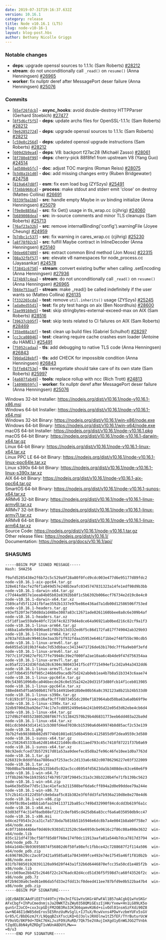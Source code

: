 ```yaml
---
date: 2019-07-31T19:16:37.632Z
version: 10.16.1
category: release
title: Node v10.16.1 (LTS)
slug: node-v10-16-1
layout: blog-post.hbs
author: Bethany Nicolle Griggs
---
```


### Notable changes

- **deps**: upgrade openssl sources to 1.1.1c (Sam Roberts) [#28212](https://github.com/nodejs/node/pull/28212)
- **stream**: do not unconditionally call `_read()` on `resume()` (Anna Henningsen) [#26965](https://github.com/nodejs/node/pull/26965)
- **worker**: fix nullptr deref after MessagePort deser failure (Anna Henningsen) [#25076](https://github.com/nodejs/node/pull/25076)

### Commits

- [[`65ef26fdcb`](https://github.com/nodejs/node/commit/65ef26fdcb)] - **async_hooks**: avoid double-destroy HTTPParser (Gerhard Stoebich) [#27477](https://github.com/nodejs/node/pull/27477)
- [[`8f5d6cf5f5`](https://github.com/nodejs/node/commit/8f5d6cf5f5)] - **deps**: update archs files for OpenSSL-1.1.1c (Sam Roberts) [#28212](https://github.com/nodejs/node/pull/28212)
- [[`9e62852724`](https://github.com/nodejs/node/commit/9e62852724)] - **deps**: upgrade openssl sources to 1.1.1c (Sam Roberts) [#28212](https://github.com/nodejs/node/pull/28212)
- [[`c59e0c256d`](https://github.com/nodejs/node/commit/c59e0c256d)] - **deps**: updated openssl upgrade instructions (Sam Roberts) [#28212](https://github.com/nodejs/node/pull/28212)
- [[`609d2b9ea4`](https://github.com/nodejs/node/commit/609d2b9ea4)] - **deps**: V8: backport f27ac28 (Michaël Zasso) [#28061](https://github.com/nodejs/node/pull/28061)
- [[`8f780e8f99`](https://github.com/nodejs/node/commit/8f780e8f99)] - **deps**: cherry-pick 88f8fe1 from upstream V8 (Yang Guo) [#24514](https://github.com/nodejs/node/pull/24514)
- [[`ad588eb5fc`](https://github.com/nodejs/node/commit/ad588eb5fc)] - **doc**: adjust TOC margins (Roman Reiss) [#28075](https://github.com/nodejs/node/pull/28075)
- [[`b3d8a1b1d0`](https://github.com/nodejs/node/commit/b3d8a1b1d0)] - **doc**: add missing changes entry (Ruben Bridgewater) [#24758](https://github.com/nodejs/node/pull/24758)
- [[`819a647d8f`](https://github.com/nodejs/node/commit/819a647d8f)] - **esm**: fix esm load bug (ZYSzys) [#25491](https://github.com/nodejs/node/pull/25491)
- [[`f34bb968c4`](https://github.com/nodejs/node/commit/f34bb968c4)] - **process**: make stdout and stderr emit 'close' on destroy (Matteo Collina) [#26691](https://github.com/nodejs/node/pull/26691)
- [[`0339fba1bb`](https://github.com/nodejs/node/commit/0339fba1bb)] - **src**: handle empty Maybe in uv binding initialize (Anna Henningsen) [#25079](https://github.com/nodejs/node/pull/25079)
- [[`f9e8e8856a`](https://github.com/nodejs/node/commit/f9e8e8856a)] - **src**: fix Get() usage in tls_wrap.cc (cjihrig) [#24060](https://github.com/nodejs/node/pull/24060)
- [[`b689008dea`](https://github.com/nodejs/node/commit/b689008dea)] - **src**: in-source comments and minor TLS cleanups (Sam Roberts) [#25713](https://github.com/nodejs/node/pull/25713)
- [[`76af23a32b`](https://github.com/nodejs/node/commit/76af23a32b)] - **src**: remove internalBinding('config').warningFile (Joyee Cheung) [#24959](https://github.com/nodejs/node/pull/24959)
- [[`b7dbc1c537`](https://github.com/nodejs/node/commit/b7dbc1c537)] - **src**: fix warning in cares_wrap.cc (cjihrig) [#25230](https://github.com/nodejs/node/pull/25230)
- [[`a8f78f02cb`](https://github.com/nodejs/node/commit/a8f78f02cb)] - **src**: fulfill Maybe contract in InlineDecoder (Anna Henningsen) [#25140](https://github.com/nodejs/node/pull/25140)
- [[`0dee607409`](https://github.com/nodejs/node/commit/0dee607409)] - **src**: extract common Bind method (Jon Moss) [#22315](https://github.com/nodejs/node/pull/22315)
- [[`08a32fbf57`](https://github.com/nodejs/node/commit/08a32fbf57)] - **src**: elevate v8 namespaces for node_process.cc (Jayasankar) [#24578](https://github.com/nodejs/node/pull/24578)
- [[`f3841c6750`](https://github.com/nodejs/node/commit/f3841c6750)] - **stream**: convert existing buffer when calling .setEncoding (Anna Henningsen) [#27936](https://github.com/nodejs/node/pull/27936)
- [[`274b97c4ea`](https://github.com/nodejs/node/commit/274b97c4ea)] - **stream**: do not unconditionally call `_read()` on `resume()` (Anna Henningsen) [#26965](https://github.com/nodejs/node/pull/26965)
- [[`044e753aaf`](https://github.com/nodejs/node/commit/044e753aaf)] - **stream**: make \_read() be called indefinitely if the user wants so (Matteo Collina) [#26135](https://github.com/nodejs/node/pull/26135)
- [[`f332265cda`](https://github.com/nodejs/node/commit/f332265cda)] - **test**: remove `util.inherits()` usage (ZYSzys) [#25245](https://github.com/nodejs/node/pull/25245)
- [[`ada0ed55d1`](https://github.com/nodejs/node/commit/ada0ed55d1)] - **test**: fix pty test hangs on aix (Ben Noordhuis) [#28600](https://github.com/nodejs/node/pull/28600)
- [[`2ae99160e5`](https://github.com/nodejs/node/commit/2ae99160e5)] - **test**: skip stringbytes-external-exceed-max on AIX (Sam Roberts) [#28516](https://github.com/nodejs/node/pull/28516)
- [[`39637cb95f`](https://github.com/nodejs/node/commit/39637cb95f)] - **test**: skip tests related to CI failures on AIX (Sam Roberts) [#28469](https://github.com/nodejs/node/pull/28469)
- [[`35be08a16f`](https://github.com/nodejs/node/commit/35be08a16f)] - **test**: clean up build files (Gabriel Schulhof) [#28297](https://github.com/nodejs/node/pull/28297)
- [[`cc3ca08046`](https://github.com/nodejs/node/commit/cc3ca08046)] - **test**: clearing require cache crashes esm loader (Antoine du HAMEL) [#25491](https://github.com/nodejs/node/pull/25491)
- [[`75052cadaa`](https://github.com/nodejs/node/commit/75052cadaa)] - **tls**: add debugging to native TLS code (Anna Henningsen) [#26843](https://github.com/nodejs/node/pull/26843)
- [[`99dad28ebf`](https://github.com/nodejs/node/commit/99dad28ebf)] - **tls**: add CHECK for impossible condition (Anna Henningsen) [#26843](https://github.com/nodejs/node/pull/26843)
- [[`5ffe04753e`](https://github.com/nodejs/node/commit/5ffe04753e)] - **tls**: renegotiate should take care of its own state (Sam Roberts) [#25997](https://github.com/nodejs/node/pull/25997)
- [[`4a607fab49`](https://github.com/nodejs/node/commit/4a607fab49)] - **tools**: replace rollup with ncc (Rich Trott) [#24813](https://github.com/nodejs/node/pull/24813)
- [[`14090b59fc`](https://github.com/nodejs/node/commit/14090b59fc)] - **worker**: fix nullptr deref after MessagePort deser failure (Anna Henningsen) [#25076](https://github.com/nodejs/node/pull/25076)

Windows 32-bit Installer: https://nodejs.org/dist/v10.16.1/node-v10.16.1-x86.msi \
Windows 64-bit Installer: https://nodejs.org/dist/v10.16.1/node-v10.16.1-x64.msi \
Windows 32-bit Binary: https://nodejs.org/dist/v10.16.1/win-x86/node.exe \
Windows 64-bit Binary: https://nodejs.org/dist/v10.16.1/win-x64/node.exe \
macOS 64-bit Installer: https://nodejs.org/dist/v10.16.1/node-v10.16.1.pkg \
macOS 64-bit Binary: https://nodejs.org/dist/v10.16.1/node-v10.16.1-darwin-x64.tar.gz \
Linux 64-bit Binary: https://nodejs.org/dist/v10.16.1/node-v10.16.1-linux-x64.tar.xz \
Linux PPC LE 64-bit Binary: https://nodejs.org/dist/v10.16.1/node-v10.16.1-linux-ppc64le.tar.xz \
Linux s390x 64-bit Binary: https://nodejs.org/dist/v10.16.1/node-v10.16.1-linux-s390x.tar.xz \
AIX 64-bit Binary: https://nodejs.org/dist/v10.16.1/node-v10.16.1-aix-ppc64.tar.gz \
SmartOS 64-bit Binary: https://nodejs.org/dist/v10.16.1/node-v10.16.1-sunos-x64.tar.xz \
ARMv6 32-bit Binary: https://nodejs.org/dist/v10.16.1/node-v10.16.1-linux-armv6l.tar.xz \
ARMv7 32-bit Binary: https://nodejs.org/dist/v10.16.1/node-v10.16.1-linux-armv7l.tar.xz \
ARMv8 64-bit Binary: https://nodejs.org/dist/v10.16.1/node-v10.16.1-linux-arm64.tar.xz \
Source Code: https://nodejs.org/dist/v10.16.1/node-v10.16.1.tar.gz \
Other release files: https://nodejs.org/dist/v10.16.1/ \
Documentation: https://nodejs.org/docs/v10.16.1/api/

### SHASUMS

```
-----BEGIN PGP SIGNED MESSAGE-----
Hash: SHA256

f9afd5285438e2f6b72c5c529a9f28a80f0fcd9cdc003e477d6e95177d89fdc2  node-v10.16.1-aix-ppc64.tar.gz
328e61fdacfe2f6f1a049d57e248b3eafc0345747831323a14fe1edf98d9b3bb  node-v10.16.1-darwin-x64.tar.gz
c77d44ad057e1eea84b05b02e8392bb8f1c5b6392b006ecf76734e2d19c8e4c0  node-v10.16.1-darwin-x64.tar.xz
2589cafd5f11241fbfae3592b1337e97be86e436ad7a1db00d12586506f753ed  node-v10.16.1-headers.tar.gz
e93ef520f3e750d8da1d48be3087a83c12671ade0261160bbee8a8c6e309b4af  node-v10.16.1-headers.tar.xz
c5f1df1ae559a9e40fc7216f4c82379d4e8ce64a96921ab0bed216c82cf9a1f3  node-v10.16.1-linux-arm64.tar.gz
c46ba1a8e9b9c0490ae81f8b2b13d332ed6f5c86d172fa817f749042ab329b93  node-v10.16.1-linux-arm64.tar.xz
a783a7d1ba8c994616e3aa3b71f932fdaa35953e6461f1bbe2f48f55bc98cdb5  node-v10.16.1-linux-armv6l.tar.gz
de6055a51019b3f4abc7d53dbbacc34134471726de63b170dc7ff6a9eb0f3efd  node-v10.16.1-linux-armv6l.tar.xz
7977c13f29827ef9177fe79948c39e2f000fa2ae10aa6c4b4de9f47d756354aa  node-v10.16.1-linux-armv7l.tar.gz
ac05af22142d36fdab28c6304c98043341f5cdff715494ef1c2d2a94a3432dd6  node-v10.16.1-linux-armv7l.tar.xz
c1df7db6455f6f985c246b6d9acadb75d242ab0eb1ea4b7b8a51b3343c6aae74  node-v10.16.1-linux-ppc64le.tar.gz
09c543051096dbca046becde26c0e535a242e20d315f3d80fcb14f1ceb013985  node-v10.16.1-linux-ppc64le.tar.xz
388ed445df5a6560b0174fb14491be018b0e80b56a8c392123a8b21b24b533d0  node-v10.16.1-linux-s390x.tar.gz
fc8193c8f72ce4ccd6af9cff7d073455dc200ef183964abd50ba63a6a0b69f9e  node-v10.16.1-linux-s390x.tar.xz
32db9700d2ba926e774c17e7cd8952499e64e241b095d22e05d3d62ebe4cb6d4  node-v10.16.1-linux-x64.tar.gz
127d9b2f485523805208f867fc513842570b29b4d6831773eeb6dd403a22ba9d  node-v10.16.1-linux-x64.tar.xz
081cdcb0d43d141411cb308fd4ed7038cb15390a6d649974b8d85acf2c53e139  node-v10.16.1.pkg
3b7b2feb98380b082d9774b01081e815d6b459dc4125855d9f2dea9559c3d580  node-v10.16.1-sunos-x64.tar.gz
e3c2582645333ba62d81464221d40cdbc811aed793c45c7418f87221f37b0a69  node-v10.16.1-sunos-x64.tar.xz
98c92edcfced73b572917d01a53aa9deefec85d8a2fe96c46fe10ee1d0a7763d  node-v10.16.1.tar.gz
6268319c8dddfdaa7886ea3f253ac5c2d133a6c682c00786296227e03f322009  node-v10.16.1.tar.xz
70b08ba7b488dee2b135b6d5c02ac5ccd6954fd5623da5b3408dec63ce60e6f9  node-v10.16.1-win-x64.7z
1ff8b26670e1b935b51f4b795728f29845c31a3c38b3220b4fe71fb139bc5623  node-v10.16.1-win-x64.zip
ba46e3bd5be77d5c13ac41efacb211508bef6da6cff894a2d0e99ddee79a244e  node-v10.16.1-win-x86.7z
57c2b141c8122d5bfc8ebdaaf5c81b382e3f6fdd3fa7b936a210d8e8e278e4d6  node-v10.16.1-win-x86.zip
dc99f8c0be1e8bb1abfaa194113712ba85cc749bd32990f84cdcdd3b619f6a1c  node-v10.16.1-x64.msi
63d03dff4c314f0adb08ef22f2c0efb05cd425db6a83ccf6a6a035050db9cc47  node-v10.16.1-x86.msi
bd4ce2f0543c2ca31c7a573bda7b816b51b5946e6dc8b7a4e0041b8ab0f758e7  win-x64/node.exe
4c0f7168444b6ef0d469c9303d132520c56e6950cbe9616c2f86c08a498e3632  win-x64/node.lib
835c121df473bcf58ff85d8f760e174f0dc11913aafa01a544b7dca7817d3794  win-x64/node_pdb.7z
b84a1d4bc9b936958074f56802d6f50fa98efc1fbbce42c7288687f2f114a506  win-x64/node_pdb.zip
4c69678620cc2ac6f2421a9585a01a7843499fce492e74e17545a46f1f810b2b  win-x86/node.exe
831fb788501920391120a99d20f443a1f32b6d6446870efcc35a50cd1e485f2b  win-x86/node.lib
91ccb69ae2bb425c2646f22c2476adc02d4ccd51d36f5f598d7ca60f43526f2c  win-x86/node_pdb.7z
0f2b9d30a0c5ed61e86da5fd33e2fdd13cf0deed411ee787bfd9e0b522ba47b4  win-x86/node_pdb.zip
-----BEGIN PGP SIGNATURE-----

iQEzBAEBCAAdFiEETtd49TnjY0x3nIfG1wYoSKGrAFwFAl1B57oACgkQ1wYoSKGr
AFxCbgf+IhPuCmednmjsJa20WKTZsZWy0358QMiGEszIjHH/Yxew+Hn1LG89LK5o
gunSrZJoCO+cxx3cpGDjFM2OB3Ro3JK366qamvKU6d+sivOdl01nsmSzFXdi90Z8
uw+NE46I1dW85deEros5E5RnzUuMvSglL+IJTuX/RcwVxns4PDwYvzbmYUFx5sGV
Gr85/C/BbDGzmJY/L9QqqBZsXfscLKQ+OJ3olvJRXOlnw1tZ5fEF/TYrButurUcW
FV9oVO/8KF9d+7DkC76kLJvzFO9iRuRD/7Qk75e2VAujImXgd1yEnWGJGG2TVnbk
tZqdEL8bN4yRZRDgT1vWUnA8DUYLMw==
=0/u3
-----END PGP SIGNATURE-----

```
